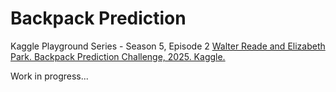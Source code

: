 # Backpack Prediction 
Kaggle Playground Series - Season 5, Episode 2
[Walter Reade and Elizabeth Park. Backpack Prediction Challenge, 2025. Kaggle.]( https://kaggle.com/competitions/playground-series-s5e2)

Work in progress...
